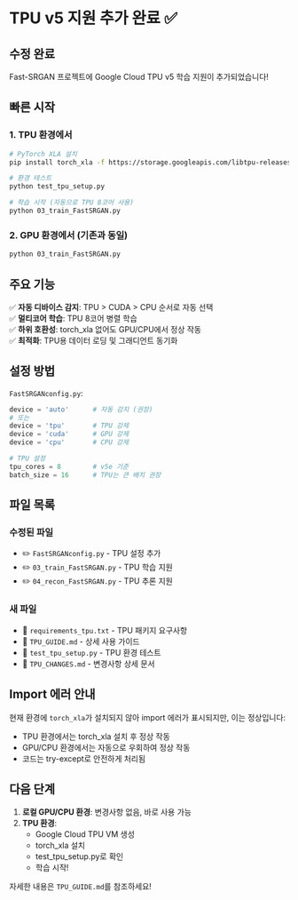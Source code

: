 # TPU v5 지원 추가 완료 ✅

## 수정 완료

Fast-SRGAN 프로젝트에 Google Cloud TPU v5 학습 지원이 추가되었습니다!

## 빠른 시작

### 1. TPU 환경에서
```bash
# PyTorch XLA 설치
pip install torch_xla -f https://storage.googleapis.com/libtpu-releases/index.html

# 환경 테스트
python test_tpu_setup.py

# 학습 시작 (자동으로 TPU 8코어 사용)
python 03_train_FastSRGAN.py
```

### 2. GPU 환경에서 (기존과 동일)
```bash
python 03_train_FastSRGAN.py
```

## 주요 기능

✅ **자동 디바이스 감지**: TPU > CUDA > CPU 순서로 자동 선택  
✅ **멀티코어 학습**: TPU 8코어 병렬 학습  
✅ **하위 호환성**: torch_xla 없어도 GPU/CPU에서 정상 작동  
✅ **최적화**: TPU용 데이터 로딩 및 그래디언트 동기화  

## 설정 방법

`FastSRGANconfig.py`:
```python
device = 'auto'      # 자동 감지 (권장)
# 또는
device = 'tpu'       # TPU 강제
device = 'cuda'      # GPU 강제
device = 'cpu'       # CPU 강제

# TPU 설정
tpu_cores = 8        # v5e 기준
batch_size = 16      # TPU는 큰 배치 권장
```

## 파일 목록

### 수정된 파일
- ✏️ `FastSRGANconfig.py` - TPU 설정 추가
- ✏️ `03_train_FastSRGAN.py` - TPU 학습 지원
- ✏️ `04_recon_FastSRGAN.py` - TPU 추론 지원

### 새 파일
- 📄 `requirements_tpu.txt` - TPU 패키지 요구사항
- 📄 `TPU_GUIDE.md` - 상세 사용 가이드
- 📄 `test_tpu_setup.py` - TPU 환경 테스트
- 📄 `TPU_CHANGES.md` - 변경사항 상세 문서

## Import 에러 안내

현재 환경에 `torch_xla`가 설치되지 않아 import 에러가 표시되지만, 이는 정상입니다:
- TPU 환경에서는 torch_xla 설치 후 정상 작동
- GPU/CPU 환경에서는 자동으로 우회하여 정상 작동
- 코드는 try-except로 안전하게 처리됨

## 다음 단계

1. **로컬 GPU/CPU 환경**: 변경사항 없음, 바로 사용 가능
2. **TPU 환경**: 
   - Google Cloud TPU VM 생성
   - torch_xla 설치
   - test_tpu_setup.py로 확인
   - 학습 시작!

자세한 내용은 `TPU_GUIDE.md`를 참조하세요!

